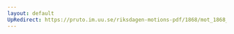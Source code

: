 ```yaml
---
layout: default
UpRedirect: https://pruto.im.uu.se/riksdagen-motions-pdf/1868/mot_1868__ak__328/mot_1868__ak__328-002.pdf
---
```

